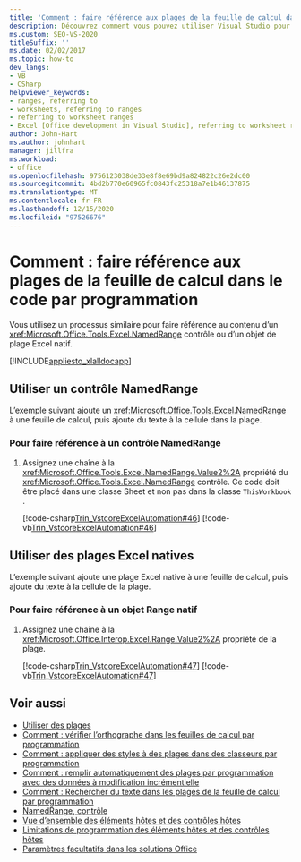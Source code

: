 ```yaml
---
title: 'Comment : faire référence aux plages de la feuille de calcul dans le code par programmation'
description: Découvrez comment vous pouvez utiliser Visual Studio pour faire référence par programmation au contenu d’un contrôle NamedRange ou d’un objet Range Excel natif dans une feuille de calcul Microsoft Excel.
ms.custom: SEO-VS-2020
titleSuffix: ''
ms.date: 02/02/2017
ms.topic: how-to
dev_langs:
- VB
- CSharp
helpviewer_keywords:
- ranges, referring to
- worksheets, referring to ranges
- referring to worksheet ranges
- Excel [Office development in Visual Studio], referring to worksheet ranges
author: John-Hart
ms.author: johnhart
manager: jillfra
ms.workload:
- office
ms.openlocfilehash: 9756123038de33e8f8e69bd9a824822c26e2dc00
ms.sourcegitcommit: 4bd2b770e60965fc0843fc25318a7e1b46137875
ms.translationtype: MT
ms.contentlocale: fr-FR
ms.lasthandoff: 12/15/2020
ms.locfileid: "97526676"
---
```

# <a name="how-to-programmatically-refer-to-worksheet-ranges-in-code"></a>Comment : faire référence aux plages de la feuille de calcul dans le code par programmation
  Vous utilisez un processus similaire pour faire référence au contenu d’un <xref:Microsoft.Office.Tools.Excel.NamedRange> contrôle ou d’un objet de plage Excel natif.

 [!INCLUDE[appliesto_xlalldocapp](../vsto/includes/appliesto-xlalldocapp-md.md)]

## <a name="use-a-namedrange-control"></a>Utiliser un contrôle NamedRange
 L’exemple suivant ajoute un <xref:Microsoft.Office.Tools.Excel.NamedRange> à une feuille de calcul, puis ajoute du texte à la cellule dans la plage.

### <a name="to-refer-to-a-namedrange-control"></a>Pour faire référence à un contrôle NamedRange

1. Assignez une chaîne à la <xref:Microsoft.Office.Tools.Excel.NamedRange.Value2%2A> propriété du <xref:Microsoft.Office.Tools.Excel.NamedRange> contrôle. Ce code doit être placé dans une classe Sheet et non pas dans la classe `ThisWorkbook` .

     [!code-csharp[Trin_VstcoreExcelAutomation#46](../vsto/codesnippet/CSharp/Trin_VstcoreExcelAutomationCS/Sheet1.cs#46)]
     [!code-vb[Trin_VstcoreExcelAutomation#46](../vsto/codesnippet/VisualBasic/Trin_VstcoreExcelAutomation/Sheet1.vb#46)]

## <a name="use-native-excel-ranges"></a>Utiliser des plages Excel natives
 L’exemple suivant ajoute une plage Excel native à une feuille de calcul, puis ajoute du texte à la cellule de la plage.

### <a name="to-refer-to-a-native-range-object"></a>Pour faire référence à un objet Range natif

1. Assignez une chaîne à la <xref:Microsoft.Office.Interop.Excel.Range.Value2%2A> propriété de la plage.

     [!code-csharp[Trin_VstcoreExcelAutomation#47](../vsto/codesnippet/CSharp/Trin_VstcoreExcelAutomationCS/Sheet1.cs#47)]
     [!code-vb[Trin_VstcoreExcelAutomation#47](../vsto/codesnippet/VisualBasic/Trin_VstcoreExcelAutomation/Sheet1.vb#47)]

## <a name="see-also"></a>Voir aussi
- [Utiliser des plages](../vsto/working-with-ranges.md)
- [Comment : vérifier l’orthographe dans les feuilles de calcul par programmation](../vsto/how-to-programmatically-check-spelling-in-worksheets.md)
- [Comment : appliquer des styles à des plages dans des classeurs par programmation](../vsto/how-to-programmatically-apply-styles-to-ranges-in-workbooks.md)
- [Comment : remplir automatiquement des plages par programmation avec des données à modification incrémentielle](../vsto/how-to-programmatically-automatically-fill-ranges-with-incrementally-changing-data.md)
- [Comment : Rechercher du texte dans les plages de la feuille de calcul par programmation](../vsto/how-to-programmatically-search-for-text-in-worksheet-ranges.md)
- [NamedRange, contrôle](../vsto/namedrange-control.md)
- [Vue d’ensemble des éléments hôtes et des contrôles hôtes](../vsto/host-items-and-host-controls-overview.md)
- [Limitations de programmation des éléments hôtes et des contrôles hôtes](../vsto/programmatic-limitations-of-host-items-and-host-controls.md)
- [Paramètres facultatifs dans les solutions Office](../vsto/optional-parameters-in-office-solutions.md)
